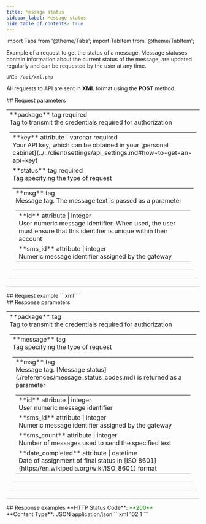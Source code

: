 ```yaml
---
title: Message status
sidebar_label: Message status
hide_table_of_contents: true
---
```


import Tabs from '@theme/Tabs';
import TabItem from '@theme/TabItem';

Example of a request to get the status of a message.
Message statuses contain information about the current status of the message, are updated regularly and can be requested by the user at any time.

`URI: /api/xml.php`

All requests to API are sent in **XML** format using the <a class="green-text">**POST**</a> method.

<div class="post-wrap">
    <div class="post-item">
        <div class="item-content">
            <div class="request-parameters">
            ## Request parameters
            <table class="t1">
                <tbody>
                    <tr>
                        <td>
                            <a class="name">**package**</a>
                            <a class="type">tag</a>
                            <a class="required">required</a> <br/>
                            <a class="description">Tag to transmit the credentials required for authorization</a>
                            <table class="t2">
                            <tbody>
                                <tr>
                                    <td>
                                        <a class="attribute">**key**</a>
                                        <a class="type">attribute | varchar</a>
                                        <a class="required">required</a> <br/>
                                        <a class="description">Your API key, which can be obtained in your [personal cabinet](../../client/settings/api_settings.md#how-to-get-an-api-key)</a>
                                    </td>
                                </tr>
                                <tr>
                                    <td>
                                        <a class="name">**status**</a>
                                        <a class="type">tag</a>
                                        <a class="required">required</a> <br/>
                                        <a class="description">Tag specifying the type of request</a>
                                        <table class="t2">
                                        <tbody>
                                            <tr>
                                                <td>
                                                    <a class="name">**msg**</a>
                                                    <a class="type">tag</a><br/>
                                                    <a class="description">Message tag. The message text is passed as a parameter</a>
                                                    <table class="t2">
                                                    <tbody>
                                                        <tr>
                                                            <td>
                                                                <a class="attribute">**id**</a>
                                                                <a class="type">attribute | integer</a><br/>
                                                                <a class="description">User numeric message identifier. When used, the user must ensure that this identifier is unique within their account</a>
                                                            </td>
                                                        </tr>
                                                        <tr>
                                                            <td>
                                                                <a class="attribute">**sms_id**</a>
                                                                <a class="type">attribute | integer</a> <br/>
                                                                <a class="description">Numeric message identifier assigned by the gateway</a>
                                                            </td>
                                                        </tr>
                                                    </tbody>
                                                    </table>
                                                </td>
                                            </tr>
                                        </tbody>
                                    </table>
                                    </td>
                                </tr>
                            </tbody>
                        </table>
                        </td>
                    </tr>
                </tbody>
            </table>
            </div>
        </div>
    </div>
    <div class="post-item">
        <div class="item-content">
            <div class="request-example">
                ## Request example
                ```xml
                <?xml version="1.0" encoding="utf-8" ?>
                <package key="bb56a4369eb19***cfec6d1776bd25">
                    <status>
                        <msg id="1234"></msg>
                        <msg sms_id="1234569"></msg>
                    </status>
                </package>
                ```
            </div>
        </div>
    </div>
    <div class="post-item">
        <div class="item-content">
            <div class="response-parameters">
            ## Response parameters
            <table class="t1">
                <tbody>
                    <tr>
                        <td>
                            <a class="name">**package**</a>
                            <a class="type">tag</a> <br/>
                            <a class="description">Tag to transmit the credentials required for authorization</a>
                            <table class="t2">
                            <tbody>
                                <tr>
                                    <td>
                                        <a class="name">**message**</a>
                                        <a class="type">tag</a> <br/>
                                        <a class="description">Tag specifying the type of request</a>
                                        <table class="t2">
                                        <tbody>
                                            <tr>
                                                <td>
                                                    <a class="name">**msg**</a>
                                                    <a class="type">tag</a> <br/>
                                                    <a class="description">Message tag. [Message status](./references/message_status_codes.md) is returned as a parameter</a>
                                                    <table class="t2">
                                                    <tbody>
                                                        <tr>
                                                            <td>
                                                                <a class="attribute">**id**</a>
                                                                <a class="type">attribute | integer</a><br/>
                                                                <a class="description">User numeric message identifier</a>
                                                            </td>
                                                        </tr>
                                                        <tr>
                                                            <td>
                                                                <a class="attribute">**sms_id**</a>
                                                                <a class="type">attribute | integer</a> <br/>
                                                                <a class="description">Numeric message identifier assigned by the gateway</a>
                                                            </td>
                                                        </tr>
                                                        <tr>
                                                            <td>
                                                                <a class="attribute">**sms_count**</a>
                                                                <a class="type">attribute | integer</a> <br/>
                                                                <a class="description">Number of messages used to send the specified text</a>
                                                            </td>
                                                        </tr>
                                                        <tr>
                                                            <td>
                                                                <a class="attribute">**date_completed**</a>
                                                                <a class="type">attribute | datetime</a> <br/>
                                                                <a class="description">Date of assignment of final status in [ISO 8601](https://en.wikipedia.org/wiki/ISO_8601) format</a>
                                                            </td>
                                                        </tr>
                                                    </tbody>
                                                    </table>
                                                </td>
                                            </tr>
                                        </tbody>
                                    </table>
                                    </td>
                                </tr>
                            </tbody>
                        </table>
                        </td>
                    </tr>
                </tbody>
            </table>
            </div>
        </div>
    </div>
    <div class="post-item">
        <div class="item-content">
            <div class="response-example">
                ## Response examples
                <Tabs
                groupId="response-examples"
                defaultValue="successful"
                values={[
                    { label: 'Successful', value: 'successful', }
                ]}
                >
                <TabItem value="successful">
                **HTTP Status Code**: <font color="green">**200**</font> <br/> **Content Type**: JSON application/json
                ```xml
                <?xml version="1.0" encoding="utf-8" ?>
                <package>
                    <status>
                        <msg id="1234" sms_id="1234568" sms_count="1" date_completed="2024-11-11T12:00:00">102</msg>
                        <msg id="4321" sms_id="1234569" sms_count="1">1</msg>
                    </status>
                </package>
                ```
                </TabItem>
                </Tabs>
            </div>
        </div>
    </div>
</div>
